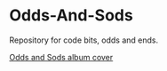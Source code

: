 # Odds-And-Sods
Repository for code bits, odds and ends.

[Odds and Sods album cover](/oddsNsods.jpg)
